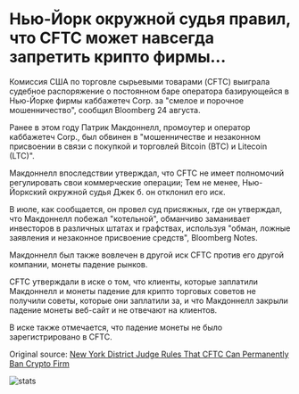 # Нью-Йорк окружной судья правил, что CFTC может навсегда запретить крипто фирмы...

Комиссия США по торговле сырьевыми товарами (CFTC) выиграла судебное распоряжение о постоянном баре оператора базирующейся в Нью-Йорке фирмы каббажетеч Corp. за "смелое и порочное мошенничество", сообщил Bloomberg 24 августа.

Ранее в этом году Патрик Макдоннелл, промоутер и оператор каббажетеч Corp., был обвинен в "мошенничестве и незаконном присвоении в связи с покупкой и торговлей Bitcoin (BTC) и Litecoin (LTC)".

Макдоннелл впоследствии утверждал, что CFTC не имеет полномочий регулировать свои коммерческие операции; Тем не менее, Нью-Йоркский окружной судья Джек б. он отклонил его иск.

В июле, как сообщается, он провел суд присяжных, где он утверждал, что Макдоннелл побежал "котельной", обманчиво заманивает инвесторов в различных штатах и графствах, используя "обман, ложные заявления и незаконное присвоение средств", Bloomberg Notes.

Макдоннелл был также вовлечен в другой иск CFTC против его другой компании, монеты падение рынков.

CFTC утверждали в иске о том, что клиенты, которые заплатили Макдоннелл и монеты падение для крипто торговых советов не получили советы, которые они заплатили за, и что Макдоннелл закрыли падение монеты веб-сайт и не отвечают на клиентов.

В иске также отмечается, что падение монеты не было зарегистрировано в CFTC.

Original source: [New York District Judge Rules That CFTC Can Permanently Ban Crypto Firm](https://cointelegraph.com/news/new-york-district-judge-rules-that-cftc-can-permanently-ban-crypto-firm)

![stats](https://c.statcounter.com/11760860/0/a89fa40b/1/ "stats")